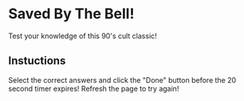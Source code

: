 # Saved By The Bell!

Test your knowledge of this 90's cult classic!

## Instuctions

Select the correct answers and click the "Done" button before the 20 second timer expires!  Refresh the page to try again!
